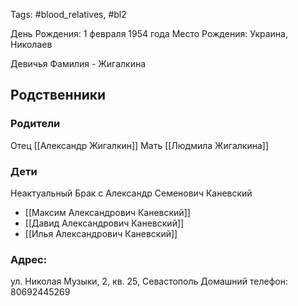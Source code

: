 Tags: #blood_relatives, #bl2

День Рождения: 1 февраля 1954 года
Место Рождения: Украина, Николаев

Девичья Фамилия - Жигалкина

## Родственники
### Родители
Отец [[Александр Жигалкин]]
Мать [[Людмила Жигалкина]]

### Дети
Неактуальный Брак с Александр Семенович Каневский
- [[Максим Александрович Каневский]]
- [[Давид Александрович Каневский]]
- [[Илья Александрович Каневский]]

### Адрес:
ул. Николая Музыки, 2, кв. 25, Севастополь
Домашний телефон: 80692445269